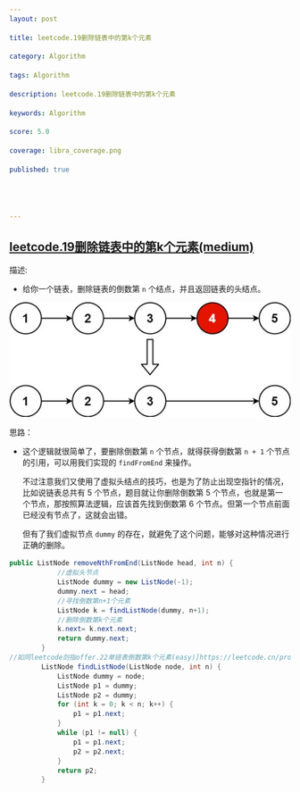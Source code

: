 ```yaml
---
layout: post

title: leetcode.19删除链表中的第k个元素

category: Algorithm

tags: Algorithm

description: leetcode.19删除链表中的第k个元素

keywords: Algorithm

score: 5.0

coverage: libra_coverage.png

published: true




---
```


##  [leetcode.19删除链表中的第k个元素(medium)](https://leetcode.cn/problems/remove-nth-node-from-end-of-list/submissions/)

描述:

- 给你一个链表，删除链表的倒数第 `n` 个结点，并且返回链表的头结点。

![img](/assets/imgs/remove_ex1.jpg)

思路：

- 这个逻辑就很简单了，要删除倒数第 `n` 个节点，就得获得倒数第 `n + 1` 个节点的引用，可以用我们实现的 `findFromEnd` 来操作。

  不过注意我们又使用了虚拟头结点的技巧，也是为了防止出现空指针的情况，比如说链表总共有 5 个节点，题目就让你删除倒数第 5 个节点，也就是第一个节点，那按照算法逻辑，应该首先找到倒数第 6 个节点。但第一个节点前面已经没有节点了，这就会出错。

  但有了我们虚拟节点 `dummy` 的存在，就避免了这个问题，能够对这种情况进行正确的删除。

```java
public ListNode removeNthFromEnd(ListNode head, int n) {
            //虚拟头节点
            ListNode dummy = new ListNode(-1);
            dummy.next = head;
            //寻找倒数第n+1个元素
            ListNode k = findListNode(dummy, n+1);
            //删除倒数第k个元素
            k.next= k.next.next;
            return dummy.next;
        }
//如同leetcode剑指offer.22单链表倒数第k个元素(easy)]https://leetcode.cn/problems/lian-biao-zhong-dao-shu-di-kge-jie-dian-lcof/)
        ListNode findListNode(ListNode node, int n) {
            ListNode dummy = node;
            ListNode p1 = dummy;
            ListNode p2 = dummy;
            for (int k = 0; k < n; k++) {
                p1 = p1.next;
            }
            while (p1 != null) {
                p1 = p1.next;
                p2 = p2.next;
            }
            return p2;
        }
```

